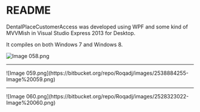 # README #

DentalPlaceCustomerAccess was developed using WPF and some kind of MVVMish in Visual Studio Express 2013 for Desktop. 

It compiles on both Windows 7 and Windows 8.

![Image 058.png](https://bitbucket.org/repo/Roqadj/images/3439258732-Image%20058.png)
<hr />
![Image 059.png](https://bitbucket.org/repo/Roqadj/images/2538884255-Image%20059.png)
<hr />
![Image 060.png](https://bitbucket.org/repo/Roqadj/images/2528323022-Image%20060.png)